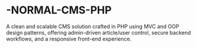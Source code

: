 # -NORMAL-CMS-PHP
A clean and scalable CMS solution crafted in PHP using MVC and OOP design patterns, offering admin-driven article/user control, secure backend workflows, and a responsive front-end experience.
